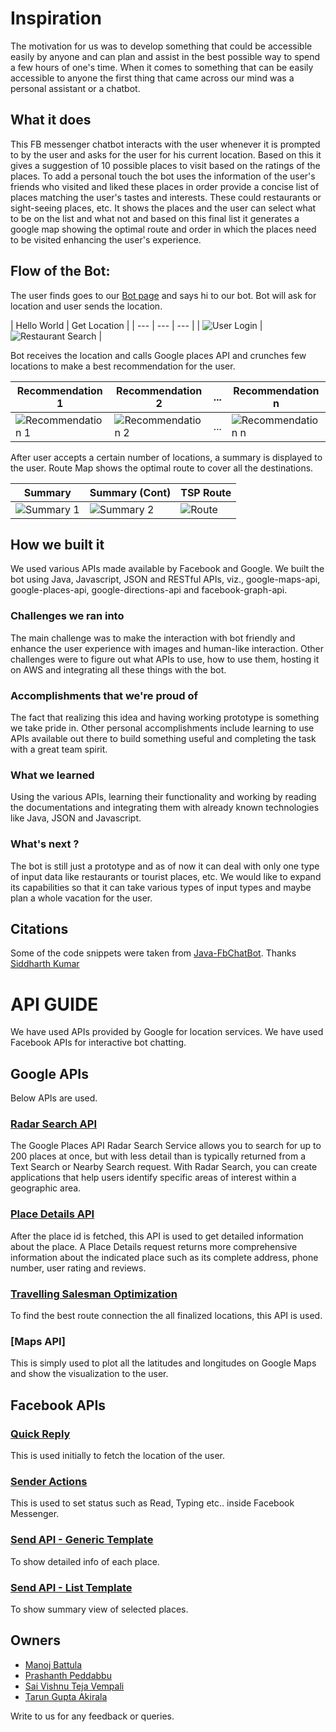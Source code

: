 # Inspiration

The motivation for us was to develop something that could be accessible easily by anyone and can plan and assist in the best possible way to spend a few hours of one's time. When it comes to something that can be easily accessible to anyone the first thing that came across our mind was a personal assistant or a chatbot.

## What it does
This FB messenger chatbot interacts with the user whenever it is prompted to by the user and asks for the user for his current location. Based on this it gives a suggestion of 10 possible places to visit based on the ratings of the places. To add a personal touch the bot uses the information of the user's friends who visited and liked these places in order provide a concise list of places matching the user's tastes and interests. These could restaurants or sight-seeing places, etc. It shows the places and the user can select what to be on the list and what not and based on this final list it generates a google map showing the optimal route and order in which the places need to be visited enhancing the user's experience.

## Flow of the Bot:

The user finds goes to our [Bot page](https://www.facebook.com/gatorknuckle/) and says hi to our bot. Bot will ask for location and user sends the location.

| Hello World | Get Location |
| --- | --- | --- |
| ![User Login](/screenshots/howdy.jpg)  | ![Restaurant Search](/screenshots/location.jpg) |

Bot receives the location and calls Google places API and crunches few locations to make a best recommendation for the user. 

| Recommendation 1 | Recommendation 2 | ... | Recommendation n |
| --- | --- | --- |--- |
| ![Recommendation 1](/screenshots/reco1.jpg)  | ![Recommendation 2](/screenshots/reco2.jpg) | ... |  ![Recommendation n](/screenshots/recon.jpg) |

After user accepts a certain number of locations, a summary is displayed to the user. Route Map shows the optimal route to cover all the destinations.

| Summary  | Summary (Cont) | TSP Route
| --- | --- | --- |
| ![Summary 1](/screenshots/summ1.jpg)  | ![Summary 2](/screenshots/summ2.jpg) | ![Route](/screenshots/map.jpg) | 


## How we built it
We used various APIs made available by Facebook and Google. We built the bot using Java, Javascript, JSON and RESTful APIs, viz., google-maps-api, google-places-api, google-directions-api and facebook-graph-api.

### Challenges we ran into
The main challenge was to make the interaction with bot friendly and enhance the user experience with images and human-like interaction. Other challenges were to figure out what APIs to use, how to use them, hosting it on AWS and integrating all these things with the bot.

### Accomplishments that we're proud of
The fact that realizing this idea and having working prototype is something we take pride in. Other personal accomplishments include learning to use APIs available out there to build something useful and completing the task with a great team spirit.

### What we learned
Using the various APIs, learning their functionality and working by reading the documentations and integrating them with already known technologies like Java, JSON and Javascript.

### What's next ?
The bot is still just a prototype and as of now it can deal with only one type of input data like restaurants or tourist places, etc. We would like to expand its capabilities so that it can take various types of input types and maybe plan a whole vacation for the user.

## Citations

Some of the code snippets were taken from [Java-FbChatBot](https://github.com/thekosmix/Java-FbChatBot). Thanks [Siddharth Kumar](https://github.com/thekosmix)

# API GUIDE

We have used APIs provided by Google for location services. We have used Facebook APIs for interactive bot chatting.

## Google APIs

Below APIs are used.

### [Radar Search API](https://developers.google.com/places/web-service/search#RadarSearchRequests)

The Google Places API Radar Search Service allows you to search for up to 200 places at once, but with less detail than is typically returned from a Text Search or Nearby Search request. With Radar Search, you can create applications that help users identify specific areas of interest within a geographic area.

### [Place Details API](https://developers.google.com/places/web-service/details)

After the place id is fetched, this API is used to get detailed information about the place. A Place Details request returns more comprehensive information about the indicated place such as its complete address, phone number, user rating and reviews.

### [Travelling Salesman Optimization](https://developers.google.com/optimization/routing/tsp)

To find the best route connection the all finalized locations, this API is used. 

### [Maps API]

This is simply used to plot all the latitudes and longitudes on Google Maps and show the visualization to the user.

## Facebook APIs

### [Quick Reply](https://developers.facebook.com/docs/messenger-platform/send-api-reference/quick-replies)

This is used initially to fetch the location of the user.

### [Sender Actions](https://developers.facebook.com/docs/messenger-platform/send-api-reference/sender-actions)

This is used to set status such as Read, Typing etc.. inside Facebook Messenger.

### [Send API - Generic Template](https://developers.facebook.com/docs/messenger-platform/send-api-reference/generic-template)

To show detailed info of each place.

### [Send API - List Template](https://developers.facebook.com/docs/messenger-platform/send-api-reference/list-template)

To show summary view of selected places.

## Owners
* [Manoj Battula](https://github.com/ManojNVOB)
* [Prashanth Peddabbu](https://github.com/ppeddabbu)
* [Sai Vishnu Teja Vempali](https://github.com/saivempali)
* [Tarun Gupta Akirala](https://github.com/takirala)

Write to us for any feedback or queries.
